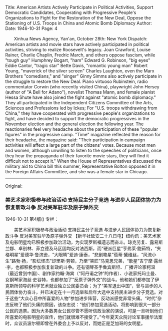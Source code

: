 Title: American Artists Actively Participate in Political Activities, Support Democratic Candidates, Cooperating with Progressive People's Organizations to Fight for the Restoration of the New Deal, Oppose the Stationing of U.S. Troops in China and Atomic Bomb Diplomacy
Author:
Date: 1946-10-31
Page: 4

　　Xinhua News Agency, Yan'an, October 28th: New York Dispatch: American artists and movie stars have actively participated in political activities, striving to realize Roosevelt's legacy. Joan Crawford, Louise Rainer, Charlie Chaplin, Fredric March, and others oppose fascism, while "tough guy" Humphrey Bogart, "ham" Edward G. Robinson, "big eyes" Eddie Cantor, "tragic star" Bette Davis, "romantic young man" Robert Young, "maverick of the silver screen" Charles Laughton, even the Marx Brothers "comedians," and "singer" Ginny Simms also actively participate in the struggle to restore the New Deal. Piano virtuoso Rubinstein, radio commentator Corwin (who recently visited China), playwright John Hersey (author of "A Bell for Adano"), novelist Thomas Mann, and female pianist Hessa Shute have also joined the fight against "atomic bomb diplomacy." They all participated in the Independent Citizens Committee of the Arts, Sciences and Professions led by Ickes; For "U.S. troops withdrawing from China," they have cooperated with progressive people's organizations to fight, and have decided to support the democratic progressives in the November election and the general election the following year. The reactionaries feel very headache about the participation of these "popular figures" in the progressive camp. "Time" magazine reflected the reason for their headache, the magazine said: "Their participation in campaign activities will affect a large part of the citizens' votes. Because most men and women, although unwilling to listen to the speeches of politicians, once they hear the propaganda of their favorite movie stars, they will find it difficult not to accept it." When the House of Representatives discussed the military aid to China bill this summer, Representative Bolton opposed it in the Foreign Affairs Committee, and she was a female star in Chicago.



<hr /> 

Original: 


### 美艺术家积极参与政治活动  支持民主分子竞选  与进步人民团体协力为恢复新政斗争  反对美军驻华及原子弹外交

1946-10-31
第4版()
专栏：

　　美艺术家积极参与政治活动
    支持民主分子竞选
    与进步人民团体协力为恢复新政斗争
    反对美军驻华及原子弹外交
    【新华社延安二十八日电】纽约讯：美艺术家及电影明星均已积极参加政治活动，为实现罗斯福遗志而奋斗。琼克劳复、露易斯兰娜、卓别林、菲立德及马区固均反对法西斯，而“硬派巨星”亨弗莱·鲍茹特，“夹格明星”爱德华·鲁滨逊，“大眼睛”爱迪·康泰，“悲剧艳星”蓓蒂·黛维丝，“风流小生”路勃·扬，“影坛怪杰”却里斯·劳顿，乃至“笑匠”马克思兄弟，“歌星”吉宁摩·露丝·李，也都积极参加恢复新政的斗争。还有钢琴圣手鲁宾斯坦、广播评论家柯温（最近曾到中国）、剧作家约翰·海宾（“阿丹诺之钟”的作者）、小说家托玛士曼、女钢琴家海丝·史谷特，也都参加了“反原子弹外交”的战斗。他和她们都参加了伊克斯所领导的科学艺术就业独立公民委员会；为了“美军退出中国”，曾与进步的人民团体协力奋斗，并已决定在十一月选举和后年大选中支持民主进步分子竞选。对于这些“大众心目中所喜爱的人物”参加进步阵营，反动派感觉非常头痛。“时代”杂志反映了他们头痛的原因，该杂志说：“他们参加竞选活动，将影响到很大一部分公民的选票。因为大多数男女公民尽管不愿听信政治家的演说，可是一旦听到他们所喜爱的电影明星的宣传，他们就很难不接受了。”今年夏天众院讨论军事援华法案时，众议员波尔顿即曾在外委会上予以反对，而她正是芝加哥的女明星。
